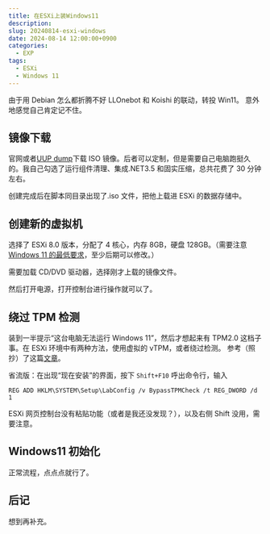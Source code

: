 ```yaml
---
title: 在ESXi上装Windows11
description:
slug: 20240814-esxi-windows
date: 2024-08-14 12:00:00+0900
categories:
  - EXP
tags:
  - ESXi
  - Windows 11
---
```


由于用 Debian 怎么都折腾不好 LLOnebot 和 Koishi 的联动，转投 Win11。
意外地感觉自己肯定记不住。

## 镜像下载

官网或者[UUP dump](https://uupdump.net/)下载 ISO 镜像。后者可以定制，但是需要自己电脑跑挺久的。我自己勾选了运行组件清理、集成.NET3.5 和固实压缩，总共花费了 30 分钟左右。

创建完成后在脚本同目录出现了.iso 文件，把他上载进 ESXi 的数据存储中。

## 创建新的虚拟机

选择了 ESXi 8.0 版本，分配了 4 核心，内存 8GB，硬盘 128GB。（需要注意[ Windows 11 的最低要求](https://support.microsoft.com/zh-cn/windows/windows-11%E7%B3%BB%E7%BB%9F%E8%A6%81%E6%B1%82-86c11283-ea52-4782-9efd-7674389a7ba3)，至少后期可以修改。）

需要加载 CD/DVD 驱动器，选择刚才上载的镜像文件。

然后打开电源，打开控制台进行操作就可以了。

## 绕过 TPM 检测

装到一半提示“这台电脑无法运行 Windows 11”，然后才想起来有 TPM2.0 这档子事。在 ESXi 环境中有两种方法，使用虚拟的 vTPM，或者绕过检测。
参考（照抄）了这篇[文章](https://www.dinghui.org/vmware-esxi-windows-11.html)。

省流版：在出现“现在安装”的界面，按下 `Shift+F10` 呼出命令行，输入

`REG ADD HKLM\SYSTEM\Setup\LabConfig /v BypassTPMCheck /t REG_DWORD /d 1`

ESXi 网页控制台没有粘贴功能（或者是我还没发现？），以及右侧 Shift 没用，需要注意。

## Windows11 初始化

正常流程，点点点就行了。

## 后记

想到再补充。
